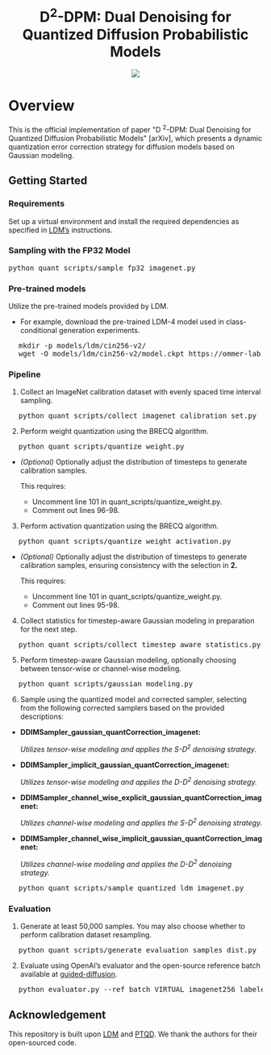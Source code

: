 <div align="center">
    <h1>D<sup>2</sup>-DPM: Dual Denoising for Quantized Diffusion Probabilistic Models</h1>
</div>

<div align="center">

  <a href="https://arxiv.org/abs/2501.08180"><img src="https://img.shields.io/static/v1?label=ArXiv&message=2501.08180&color=B31B1B&logo=arxiv"></a>

</div>

# Overview
This is the official implementation of paper "D $^2$-DPM: Dual Denoising for Quantized Diffusion Probabilistic Models" [arXiv], which presents a dynamic quantization error correction strategy for diffusion models based on Gaussian modeling.

## Getting Started
### Requirements
Set up a virtual environment and install the required dependencies as specified in [LDM’s](https://github.com/CompVis/latent-diffusion) instructions.

### Sampling with the FP32 Model
<div style="padding-left: 0px;">
<pre>
python quant_scripts/sample_fp32_imagenet.py
</pre>
</div>


### Pre-trained models
Utilize the pre-trained models provided by LDM.

- For example, download the pre-trained LDM-4 model used in class-conditional generation experiments.
<div style="padding-left: 20px;">
<pre>
mkdir -p models/ldm/cin256-v2/
wget -O models/ldm/cin256-v2/model.ckpt https://ommer-lab.com/files/latent-diffusion/nitro/cin/model.ckpt 
</pre>
</div>


### Pipeline
1. Collect an ImageNet calibration dataset with evenly spaced time interval sampling.
<div style="padding-left: 20px;">
<pre>
python quant_scripts/collect_imagenet_calibration_set.py
</pre>
</div>


2. Perform weight quantization using the BRECQ algorithm.
<div style="padding-left: 20px;">
<pre>
python quant_scripts/quantize_weight.py
</pre>
</div>


- *(Optional)* Optionally adjust the distribution of timesteps to generate calibration samples. 

  This requires:

  - Uncomment line 101 in quant_scripts/quantize_weight.py.
  - Comment out lines 96-98.

3. Perform activation quantization using the BRECQ algorithm.
<div style="padding-left: 20px;">
<pre>
python quant_scripts/quantize_weight_activation.py
</pre>
</div>

- *(Optional)* Optionally adjust the distribution of timesteps to generate calibration samples, ensuring consistency with the selection in **2.**

  This requires:

  - Uncomment line 101 in quant_scripts/quantize_weight.py.
  - Comment out lines 95-98.

4. Collect statistics for timestep-aware Gaussian modeling in preparation for the next step.
<div style="padding-left: 20px;">
<pre>
python quant_scripts/collect_timestep_aware_statistics.py
</pre>
</div>

5. Perform timestep-aware Gaussian modeling, optionally choosing between tensor-wise or channel-wise modeling.

<div style="padding-left: 20px;">
<pre>
python quant_scripts/gaussian_modeling.py
</pre>
</div>

6. Sample using the quantized model and corrected sampler, selecting from the following corrected samplers based on the provided descriptions:
 - **DDIMSampler_gaussian_quantCorrection_imagenet:**
   
    *Utilizes tensor-wise modeling and applies the S-D<sup>2</sup> denoising strategy.*

 - **DDIMSampler_implicit_gaussian_quantCorrection_imagenet:**
   
    *Utilizes tensor-wise modeling and applies the D-D<sup>2</sup> denoising strategy.*

 - **DDIMSampler_channel_wise_explicit_gaussian_quantCorrection_imagenet:**
   
    *Utilizes channel-wise modeling and applies the S-D<sup>2</sup> denoising strategy.*

 - **DDIMSampler_channel_wise_implicit_gaussian_quantCorrection_imagenet:**
   
    *Utilizes channel-wise modeling and applies the D-D<sup>2</sup> denoising strategy.*

<div style="padding-left: 20px;">
<pre>
python quant_scripts/sample_quantized_ldm_imagenet.py
</pre>
</div>

### Evaluation

1. Generate at least 50,000 samples. You may also choose whether to perform calibration dataset resampling.

<div style="padding-left: 20px;">
<pre>
python quant_scripts/generate_evaluation_samples_dist.py
</pre>
</div>

2. Evaluate using OpenAI’s evaluator and the open-source reference batch available at [guided-diffusion](https://github.com/openai/guided-diffusion/tree/main/evaluations).

<div style="padding-left: 20px;">
<pre>
python evaluator.py --ref_batch VIRTUAL_imagenet256_labeled.npz --sample_batch your_synthesized_samples.npz
</pre>
</div>

## Acknowledgement

This repository is built upon [LDM](https://github.com/CompVis/latent-diffusion) and [PTQD](https://github.com/ziplab/PTQD). We thank the authors for their open-sourced code.
